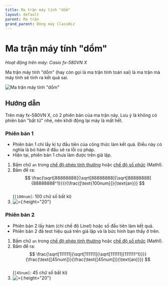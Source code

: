 ```yaml
---
title: Ma trận máy tính "dổm"
layout: default
parent: Ma trận
grand_parent: Dòng máy ClassWiz
---
```


# Ma trận máy tính \"dổm\"
*Hoạt động trên máy: Casio fx-580VN X*

Ma trận máy tính \"dổm\" (hay còn gọi là ma trận tính toán sai) là ma trận mà máy tính sẽ tính ra kết quả sai.

![Ma trận máy tính \"dổm\"](/thu-vien-ma-tran/images/classwiz/thumb/ma-tran-may-tinh-dom.png)

## Hướng dẫn

Trên máy fx-580VN X, có 2 phiên bản của ma trận này. Lưu ý là không có phiên bản "bất tử" nhé, nên khởi động lại máy là mất hết.

### Phiên bản 1
- Phiên bản 1 chỉ lấy kí tự đầu tiên của công thức làm kết quả. Điều này có nghĩa là bỏ hàm ở đầu sẽ ra lỗi cú pháp.
- Hiện tại, phiên bản 1 chưa làm được trên giả lập.

1. Bấm chữ `an` trong [chế độ phép tính thường](/thu-vien-ma-tran/docs/classwiz/loi-may-tinh/ki-tu-an.html#chế-độ-phép-tính-thường) hoặc [chế độ số phức](/thu-vien-ma-tran/docs/classwiz/loi-may-tinh/ki-tu-an.html#chế-độ-số-phức-mathi) (MathI).
2. Bấm để ra:  
$$ \frac{\sqrt[88888888]{\sqrt[88888888]{\sqrt[88888888]{88888888^1}}}}{\frac{[\text{100num}]}{\text{an}}} $$  
(`[100num]`: 100 chữ số bất kì)
3. ![=]{:height="20"}

### Phiên bản 2
- Phiên bản 2 lấy hàm (chỉ chế độ LineI) hoặc số đầu tiên làm kết quả.
- Phiên bản 2 đã test hiệu quả trên giả lập và là bức hình bạn thấy ở trên.

1. Bấm chữ `an` trong [chế độ phép tính thường](/thu-vien-ma-tran/docs/classwiz/loi-may-tinh/ki-tu-an.html#chế-độ-phép-tính-thường) hoặc [chế độ số phức](/thu-vien-ma-tran/docs/classwiz/loi-may-tinh/ki-tu-an.html#chế-độ-số-phức-mathi) (MathI).
2. Bấm để ra:  
$$ \frac{\sqrt[111111]{\sqrt[111111]{\sqrt[111111]{111111^1}}}}{\frac{\text{[45num]}}{\frac{\text{[45num]}}{\text{an}}}} $$  
(`[45num]`: 45 chữ số bất kì)
3. ![=]{:height="20"}

[=]: /thu-vien-ma-tran/images/classwiz/exec.png